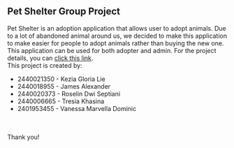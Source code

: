 ## Pet Shelter Group Project
Pet Shelter is an adoption application that allows user to adopt animals. Due to a lot of abandoned animal around us, we decided to make this application to make easier
for people to adopt animals rather than buying the new one. This application can be used for both adopter and admin. For the project details, you can [click this link](https://binusianorg-my.sharepoint.com/personal/vanessa_dominic_binus_ac_id/_layouts/15/guestaccess.aspx?docid=0924e83cc3cd248698c3b5aea673efc8d&authkey=AQ_viz2nrOMocyqp6asxZEQ&e=vpeV6l).
<br> This project is created by:
- 2440021350 - Kezia Gloria Lie
- 2440018955 - James Alexander
- 2440020373 - Roselin Dwi Septiani
- 2440006665 - Tresia Khasina
- 2401953455 - Vanessa Marvella Dominic
<br>
<br> Thank you!
